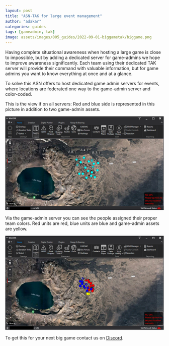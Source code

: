 ```yaml
---
layout: post
title: "ASN-TAK for large event management"
author: "adakar"
categories: guides
tags: [gameadmin, tak]
image: assets/images/005_guides/2022-09-01-biggametak/biggame.png
---
```


Having complete situational awareness when hosting a large game is close to impossible, but by adding a dedicated server for game-admins we hope to improve awareness significantly.
Each team using their dedicated TAK server will provide their command with valuable information, but for game admins you want to know everything at once and at a glance.

To solve this ASN offers to host dedicated game admin servers for events, where locations are federated one way to the game-admin server and color-coded.


This is the view if on all servers:
Red and blue side is represented in this picture in addition to two game-admin assets.
<div class="image-thumbnail">
	<a href="/assets/images/005_guides/2022-09-01-biggametak/chaosmap.png">
		<img src="/assets/images/005_guides/2022-09-01-biggametak/chaosmap.png" width="640"/>
	</a>
</div>

Via the game-admin server you can see the people assigned their proper team colors. Red units are red, blue units are blue and game-admin assets are yellow.
<div class="image-thumbnail">
	<a href="/assets/images/005_guides/2022-09-01-biggametak/notchaosmap.png">
		<img src="/assets/images/005_guides/2022-09-01-biggametak/notchaosmap.png" width="640"/>
	</a>
</div>

To get this for your next big game contact us on [Discord](https://discord.gg/eQafMF6PGQ).

